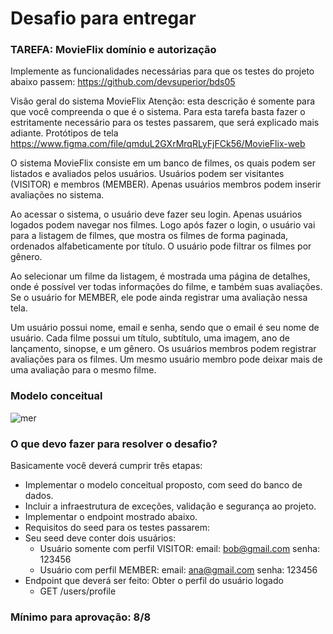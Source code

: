 # Desafio para entregar

### TAREFA: MovieFlix domínio e autorização

Implemente as funcionalidades necessárias para que os testes do projeto abaixo passem:
https://github.com/devsuperior/bds05

Visão geral do sistema MovieFlix
Atenção: esta descrição é somente para que você compreenda o que é o sistema. Para esta tarefa basta fazer o estritamente necessário para os testes passarem, que será explicado mais adiante.
Protótipos de tela
https://www.figma.com/file/qmduL2GXrMrqRLyFjFCk56/MovieFlix-web

O sistema MovieFlix consiste em um banco de filmes, os quais podem ser listados e avaliados pelos usuários. Usuários podem ser visitantes (VISITOR) e membros (MEMBER). Apenas usuários membros podem inserir avaliações no sistema.

Ao acessar o sistema, o usuário deve fazer seu login. Apenas usuários logados podem navegar nos filmes. Logo após fazer o login, o usuário vai para a listagem de filmes, que mostra os filmes de forma paginada, ordenados alfabeticamente por título. O usuário pode filtrar os filmes por gênero.

Ao selecionar um filme da listagem, é mostrada uma página de detalhes, onde é possível ver todas informações do filme, e também suas avaliações. Se o usuário for MEMBER, ele pode ainda registrar uma avaliação nessa tela.

Um usuário possui nome, email e senha, sendo que o email é seu nome de usuário. Cada filme possui um título, subtítulo, uma imagem, ano de lançamento, sinopse, e um gênero. Os usuários membros podem registrar avaliações para os filmes. Um mesmo usuário membro pode deixar mais de uma avaliação para o mesmo filme.


### Modelo conceitual

![mer](https://github.com/henriqueborsoilopes/autorizacao-bootcamp/assets/52636328/9cccde8e-4abb-498c-b008-0418699a8ccd)

### O que devo fazer para resolver o desafio?
Basicamente você deverá cumprir três etapas:
- Implementar o modelo conceitual proposto, com seed do banco de dados.
- Incluir a infraestrutura de exceções, validação e segurança ao projeto.
- Implementar o endpoint mostrado abaixo.
- Requisitos do seed para os testes passarem:
- Seu seed deve conter dois usuários:
  - Usuário somente com perfil VISITOR:
email: bob@gmail.com
senha: 123456
  - Usuário com perfil MEMBER:
email: ana@gmail.com
senha: 123456
- Endpoint que deverá ser feito:
Obter o perfil do usuário logado
  - GET /users/profile

### Mínimo para aprovação: 8/8
